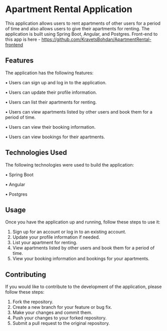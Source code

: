 # Apartment Rental Application
This application allows users to rent apartments of other users for a period of time and also allows users to give their apartments for renting. The application is built using Spring Boot, Angular, and Postgres.
Front-end to this app is here - https://github.com/KravetsBohdan/ApartmentRental-frontend
## Features
The application has the following features:

•	Users can sign up and log in to the application.

•	Users can update their profile information.

•	Users can list their apartments for renting.

•	Users can view apartments listed by other users and book them for a period of time.

•	Users can view their booking information.

•	Users can view bookings for their apartments.
## Technologies Used
The following technologies were used to build the application:

•	Spring Boot

•	Angular

•	Postgres
## Usage
Once you have the application up and running, follow these steps to use it:
1.	Sign up for an account or log in to an existing account.
2.	Update your profile information if needed.
3.	List your apartment for renting.
4.	View apartments listed by other users and book them for a period of time.
5.	View your booking information and bookings for your apartments.
## Contributing
If you would like to contribute to the development of the application, please follow these steps:
1.	Fork the repository.
2.	Create a new branch for your feature or bug fix.
3.	Make your changes and commit them.
4.	Push your changes to your forked repository.
5.	Submit a pull request to the original repository.
